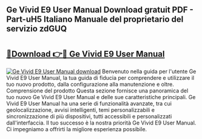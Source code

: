 ## Ge Vivid E9 User Manual Download gratuit PDF - Part-uH5 Italiano Manuale del proprietario del servizio zdGUQ

# <h2><a href="http://dfc4dx.blite.top/?on=Ge+Vivid+E9+User+Manual">🔗Download 👉🔴 Ge Vivid E9 User Manual</a></h2>

[![Ge Vivid E9 User Manual download](https://i.imgur.com/lujVjoI.png)](http://dfc4dx.blite.top/?on=Ge+Vivid+E9+User+Manual)
Benvenuto nella guida per l'utente Ge Vivid E9 User Manual, la tua guida di fiducia per comprendere e utilizzare il tuo nuovo prodotto, dalla configurazione alla manutenzione e oltre. Comprensione del prodotto Questa sezione fornisce una panoramica del tuo nuovo Ge Vivid E9 User Manual e delle sue caratteristiche principali. Ge Vivid E9 User Manual ha una serie di funzionalità avanzate, tra cui geolocalizzazione, avvisi intelligenti, temi personalizzabili e sincronizzazione di più dispositivi, tutti accessibili e personalizzati dall'interfaccia. Il tuo successo è la nostra priorità Ge Vivid E9 User Manual. Ci impegniamo a offrirti la migliore esperienza possibile.
